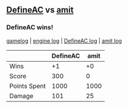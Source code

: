 ## [DefineAC](<../../DefineAC/README.md>) vs [amit](<../../amit/README.md>)
### DefineAC wins!

[gamelog](<gamelog.json>) | [engine log](<engine>) | [DefineAC log](<DefineAC>) | [amit log](<amit>)

|              | DefineAC | amit |
| ------------ | -------- | ---- |
| Wins         |       +1 |   +0 |
| Score        |      300 |    0 |
| Points Spent |     1000 | 1000 |
| Damage       |      101 |   25 |
